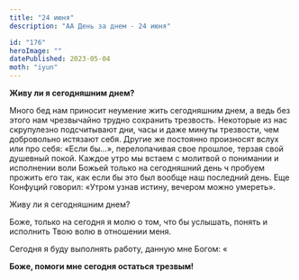 ```yaml
---
title: "24 июня"
description: "АА День за днем - 24 июня"

id: "176"
heroImage: ""
datePublished: 2023-05-04
moth: "iyun"
---
```


**Живу ли я сегодняшним днем?**

Много бед нам приносит неумение жить сегодняшним днем, а ведь без этого нам
чрезвычайно трудно сохранить трезвость. Некоторые из нас скрупулезно
подсчитывают дни, часы и даже минуты трезвости, чем добровольно истязают себя.
Другие же постоянно произносят вслух или про себя: «Если бы…», перелопачивая
свое прошлое, терзая свой душевный покой. Каждое утро мы встаем с молитвой о
понимании и исполнении воли Божьей только на сегодняшний день ч пробуем
прожить его так, как если бы это был вообще наш последний день. Еще Конфуций
говорил: «Утром узнав истину, вечером можно умереть».

Живу ли я сегодняшним днем?

Боже, только на сегодня я молю о том, что бы услышать, понять и исполнить Твою
волю в отношении меня.

Сегодня я буду выполнять работу, данную мне Богом: «

**Боже, помоги мне сегодня остаться трезвым!**
